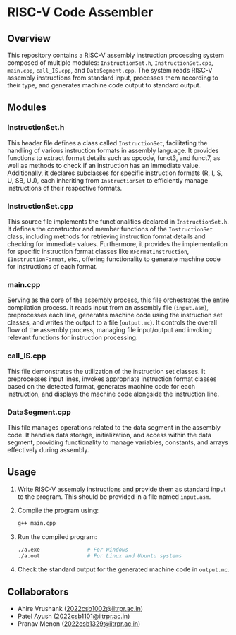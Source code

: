 # RISC-V Code Assembler

## Overview

This repository contains a RISC-V assembly instruction processing system composed of multiple modules: `InstructionSet.h`, `InstructionSet.cpp`, `main.cpp`, `call_IS.cpp`, and `DataSegment.cpp`. The system reads RISC-V assembly instructions from standard input, processes them according to their type, and generates machine code output to standard output.

## Modules

### InstructionSet.h

This header file defines a class called `InstructionSet`, facilitating the handling of various instruction formats in assembly language. It provides functions to extract format details such as opcode, funct3, and funct7, as well as methods to check if an instruction has an immediate value. Additionally, it declares subclasses for specific instruction formats (R, I, S, U, SB, UJ), each inheriting from `InstructionSet` to efficiently manage instructions of their respective formats.

### InstructionSet.cpp

This source file implements the functionalities declared in `InstructionSet.h`. It defines the constructor and member functions of the `InstructionSet` class, including methods for retrieving instruction format details and checking for immediate values. Furthermore, it provides the implementation for specific instruction format classes like `RFormatInstruction`, `IInstructionFormat`, etc., offering functionality to generate machine code for instructions of each format.

### main.cpp

Serving as the core of the assembly process, this file orchestrates the entire compilation process. It reads input from an assembly file (`input.asm`), preprocesses each line, generates machine code using the instruction set classes, and writes the output to a file (`output.mc`). It controls the overall flow of the assembly process, managing file input/output and invoking relevant functions for instruction processing.

### call_IS.cpp

This file demonstrates the utilization of the instruction set classes. It preprocesses input lines, invokes appropriate instruction format classes based on the detected format, generates machine code for each instruction, and displays the machine code alongside the instruction line.

### DataSegment.cpp

This file manages operations related to the data segment in the assembly code. It handles data storage, initialization, and access within the data segment, providing functionality to manage variables, constants, and arrays effectively during assembly.

## Usage

1. Write RISC-V assembly instructions and provide them as standard input to the program. This should be provided in a file named `input.asm`.

2. Compile the program using:
   
    ```bash
    g++ main.cpp
    ```

3. Run the compiled program:
   
    ```bash
    ./a.exe               # For Windows
    ./a.out               # For Linux and Ubuntu systems
    ```

4. Check the standard output for the generated machine code in `output.mc`.

## Collaborators

- Ahire Vrushank (2022csb1002@iitrpr.ac.in)
- Patel Ayush (2022csb1101@iitrpr.ac.in)
- Pranav Menon (2022csb1329@iitrpr.ac.in)

